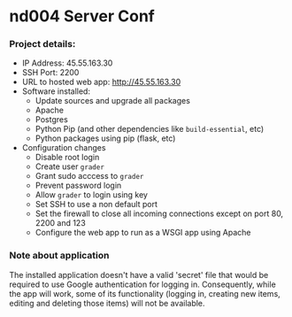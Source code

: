 # nd004 Server Conf

### Project details:
- IP Address: 45.55.163.30
- SSH Port: 2200
- URL to hosted web app: http://45.55.163.30
- Software installed:
  - Update sources and upgrade all packages
  - Apache
  - Postgres
  - Python Pip (and other dependencies like `build-essential`, etc)
  - Python packages using pip (flask, etc)
- Configuration changes
  - Disable root login
  - Create user `grader`
  - Grant sudo acccess to `grader`
  - Prevent password login
  - Allow `grader` to login using key
  - Set SSH to use a non default port
  - Set the firewall to close all incoming connections except on port 80, 2200 and 123
  - Configure the web app to run as a WSGI app using Apache

### Note about application

The installed application doesn't have a valid 'secret' file that would be required to use Google authentication for logging in.
Consequently, while the app will work, some of its functionality (logging in, creating new items, editing and deleting those items) will not be available.
